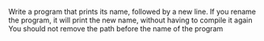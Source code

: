 Write a program that prints its name, followed by a new line.
If you rename the program, it will print the new name, without having to compile it again
You should not remove the path before the name of the program
